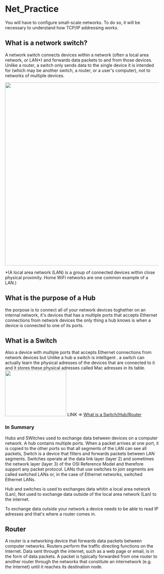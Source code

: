 # Net_Practice
You will have to configure small-scale networks. To do so, it will be necessary to understand how TCP/IP addressing works.

## What is a network switch?

A network switch connects devices within a network (often a local area network, or LAN*) and forwards data packets to and from those devices. Unlike a router, a switch only sends data to the single device it is intended for (which may be another switch, a router, or a user's computer), not to networks of multiple devices.

<p align="center">
    <img src="https://cf-assets.www.cloudflare.com/slt3lc6tev37/6ENfwtM3iUH99JpYoEC9FY/04abc1654ceff2645f50713394ebcb73/network-switch.svg" width='900px' height='600px'>
</p>
*(A local area network (LAN) is a group of connected devices within close physical proximity. Home WiFi networks are one common example of a LAN.)

## What is the purpose of a Hub
the porpose is to connect all of your network devices toghether on an internal network, it's devices that has a multiple ports that accepts Ethernet connections from network devices
the only thing a hub knows is when a device is connected to one of its ports.

## What is a Switch
Also a device with multiple ports that accepts Ethernet connections from network devices but Unlike a hub a switch is intelligent . a switch can actually learn the physical adresses of the devices that are connected to it and it stores these physical adresses called Mac adresses in its table.
<br>
<img src="https://github.com/Hamaarour/Net_Practice/blob/main/assets/S_H_R.gif" width="200" height="150" />
LINK => [What is a Switch/Hub/Router](https://www.youtube.com/watch?v=1z0ULvg_pW8&t=141s&ab_channel=PowerCertAnimatedVideos)

### In Summary

Hubs and SWitches used to exchange data between devices on a computer network. A hub contains multiple ports. When a packet arrives at one port, it is copied to the other ports so that all segments of the LAN can see all packets, Switch is a device that filters and forwards packets between LAN segments. Switches operate at the data link layer (layer 2) and sometimes the network layer (layer 3) of the OSI Reference Model and therefore support any packet protocol. LANs that use switches to join segments are called switched LANs or, in the case of Ethernet networks, switched Ethernet LANs.

Hub and switches is used to exchanges data whitin a local area network (Lan), Not used to exchange data outside of the local area network (Lan) to the internet.

To exchange data outside your network a device needs to be able to read IP adresses and that's where a router comes in.

## Router

A router is a networking device that forwards data packets between computer networks. Routers perform the traffic directing functions on the Internet. Data sent through the internet, such as a web page or email, is in the form of data packets. A packet is typically forwarded from one router to another router through the networks that constitute an internetwork (e.g. the Internet) until it reaches its destination node.